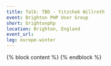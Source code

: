 ```yaml
---
title: Talk: TBD - Yitzchok Willroth
event: Brighton PHP User Group
short: brightonphp
location: Brighton, England
event_url:
leg: europe-winter
---
```

{% block content %}
{% endblock %}